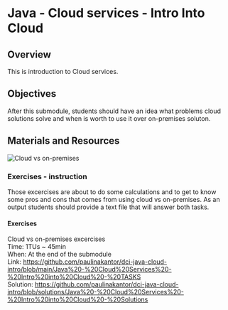 # Java - Cloud services - Intro Into Cloud

## Overview
This is introduction to Cloud services.


## Objectives
After this submodule, students should have an idea what problems cloud solutions solve and when is worth to use it over on-premises soluton.


## Materials and Resources
![Cloud vs on-premises](https://intellias.com/cloud-computing-vs-on-premises-comparison-guide/)


### Exercises - instruction
Those excercises are about to do some calculations and to get to know some pros and cons that comes from using cloud vs on-premises.
As an output students should provide a text file that will answer both tasks.


#### Exercises

Cloud vs on-premises excercises  
Time: 1TUs ~ 45min  
When: At the end of the submodule  
Link: https://github.com/paulinakantor/dci-java-cloud-intro/blob/main/Java%20-%20Cloud%20Services%20-%20Intro%20into%20Cloud%20-%20TASKS  
Solution: https://github.com/paulinakantor/dci-java-cloud-intro/blob/solutions/Java%20-%20Cloud%20Services%20-%20Intro%20into%20Cloud%20-%20Solutions   

